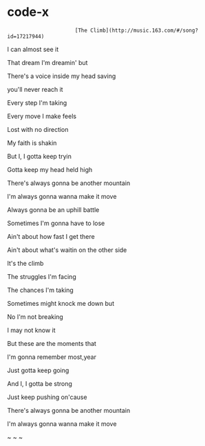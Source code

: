 # code-x
                          [The Climb](http://music.163.com/#/song?id=17217944)

I can almost see it

That dream I'm dreamin' but

There's a voice inside my head saving

you'll never reach it

Every step I'm taking

Every move I make feels

Lost with no direction

My faith is shakin

But I, I gotta keep tryin

Gotta keep my head held high

There's always gonna be another mountain

I'm always gonna wanna make it move

Always gonna be an uphill battle

Sometimes I'm gonna have to lose

Ain't about how fast I get there

Ain't about what's waitin on the other side

It's the climb

The struggles I'm facing

The chances I'm taking

Sometimes might knock me down but

No I'm not breaking

I may not know it

But these are the moments that

I'm gonna remember most,year

Just gotta keep going

And I, I gotta be strong

Just keep pushing on'cause

There's always gonna be another mountain

I'm always gonna wanna make it move

~ ~ ~

